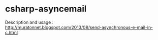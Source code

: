 csharp-asyncemail
=================

Description and usage :
<br/>
http://muratonnet.blogspot.com/2013/08/send-asynchronous-e-mail-in-c.html
